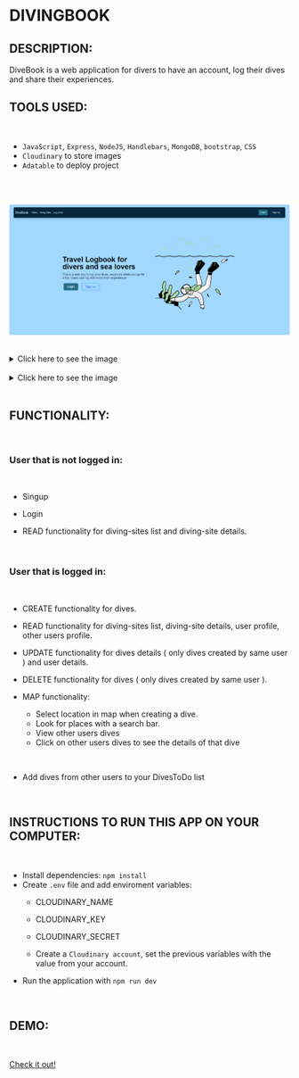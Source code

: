 # DIVINGBOOK

## DESCRIPTION:

DiveBook is a web application for divers to 
have an account, log their dives and share their experiences.

## TOOLS USED:

<br>

-   `JavaScript`, `Express`, `NodeJS`, `Handlebars`, `MongoDB`, `bootstrap`, `CSS`
-   `Cloudinary` to store images 
-   `Adatable` to deploy project

<br>
<br>

![screenshot](/public/images/homepageScreenshot.png)

<br>

<details>
  <summary> Click here to see the image </summary>
<br>

![](/public/images/profileScreenshot.png)
    
</details>

<br>

<details>
  <summary> Click here to see the image </summary>
<br>

![](/public/images/createDiveScreenshot.png)
    
</details>

<br>

## FUNCTIONALITY:

<br>

### **User that is not logged in:**

<br>

-   Singup

-   Login

-   READ functionality for diving-sites list and diving-site details.

<br>

### **User that is logged in:**

<br>

-   CREATE functionality for dives.
-   READ functionality for diving-sites list, diving-site details, 
    user profile, other users profile.
-   UPDATE functionality for dives details ( only dives created by same user ) and user details.
-   DELETE functionality for dives ( only dives created by same user ).

-   MAP functionality:
    -   Select location in map when creating a dive.
    -   Look for places with a search bar.
    -   View other users dives 
    -   Click on other users dives to see the details of that dive

<br>

-   Add dives from other users to your DivesToDo list

<br>

## INSTRUCTIONS TO RUN THIS APP ON YOUR COMPUTER:

<br>

-   Install dependencies: `npm install`
-   Create `.env` file and add enviroment variables:
    - CLOUDINARY_NAME
    - CLOUDINARY_KEY
    - CLOUDINARY_SECRET

    - Create a `Cloudinary account`, set the previous variables with the value from your account.
-   Run the application with `npm run dev`

<br>

## DEMO:

<br>

[Check it out!](https://divebook.adaptable.app/)


